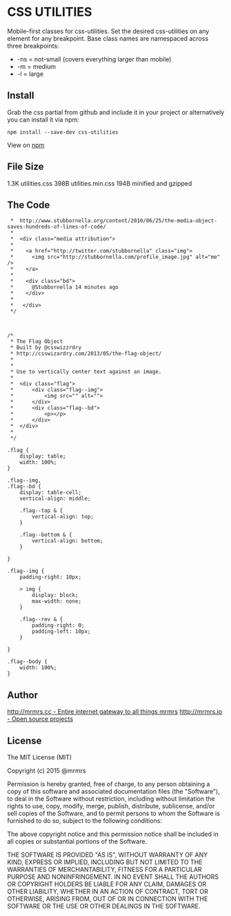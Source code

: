 # CSS UTILITIES

  Mobile-first classes for css-utilities.
  Set the desired css-utilities on any element for any breakpoint.
  Base class names are namespaced across three breakpoints:

*  -ns = not-small (covers everything larger than mobile)
*  -m  = medium
*  -l  = large

## Install
Grab the css partial from github and include it in your project or alternatively
you can install it via npm:
```
npm install --save-dev css-utilities
```
View on [npm](https://www.npmjs.org/package/css-utilities)


## File Size

1.3K utilities.css
398B utilities.min.css
194B minified and gzipped

## The Code
```
 *  http://www.stubbornella.org/content/2010/06/25/the-media-object-saves-hundreds-of-lines-of-code/
 *
 *  <div class="media attribution">
 *
 *    <a href="http://twitter.com/stubbornella" class="img">
 *      <img src="http://stubbornella.com/profile_image.jpg" alt="me" />
 *    </a>
 *
 *    <div class="bd">
 *      @Stubbornella 14 minutes ago
 *    </div>
 *
 *   </div>
 */



/*
 * The Flag Object
 * Built by @csswizzrdry
 * http://csswizardry.com/2013/05/the-flag-object/
 *
 *
 * Use to vertically center text against an image.
 *
 *  <div class="flag">
 *      <div class="flag--img">
 *          <img src="" alt="">
 *      </div>
 *      <div class="flag--bd">
 *          <p></p>
 *      </div>
 *  </div>
 *
 */

.flag {
    display: table;
    width: 100%;
}

.flag--img,
.flag--bd {
    display: table-cell;
    vertical-align: middle;

    .flag--top & {
        vertical-align: top;
    }

    .flag--bottom & {
        vertical-align: bottom;
    }

}

.flag--img {
    padding-right: 10px;

    > img {
        display: block;
        max-width: none;
    }

    .flag--rev & {
        padding-right: 0;
        padding-left: 10px;
    }

}

.flag--body {
    width: 100%;
}

```

## Author

[http://mrmrs.cc - Entire internet gateway to all things mrmrs](http://mrmrs.cc)
[http://mrmrs.io - Open source projects](http://mrmrs.io)

## License

The MIT License (MIT)

Copyright (c) 2015 @mrmrs

Permission is hereby granted, free of charge, to any person obtaining a copy
of this software and associated documentation files (the "Software"), to deal
in the Software without restriction, including without limitation the rights
to use, copy, modify, merge, publish, distribute, sublicense, and/or sell
copies of the Software, and to permit persons to whom the Software is
furnished to do so, subject to the following conditions:

The above copyright notice and this permission notice shall be included in
all copies or substantial portions of the Software.

THE SOFTWARE IS PROVIDED "AS IS", WITHOUT WARRANTY OF ANY KIND, EXPRESS OR
IMPLIED, INCLUDING BUT NOT LIMITED TO THE WARRANTIES OF MERCHANTABILITY,
FITNESS FOR A PARTICULAR PURPOSE AND NONINFRINGEMENT. IN NO EVENT SHALL THE
AUTHORS OR COPYRIGHT HOLDERS BE LIABLE FOR ANY CLAIM, DAMAGES OR OTHER
LIABILITY, WHETHER IN AN ACTION OF CONTRACT, TORT OR OTHERWISE, ARISING FROM,
OUT OF OR IN CONNECTION WITH THE SOFTWARE OR THE USE OR OTHER DEALINGS IN
THE SOFTWARE.

